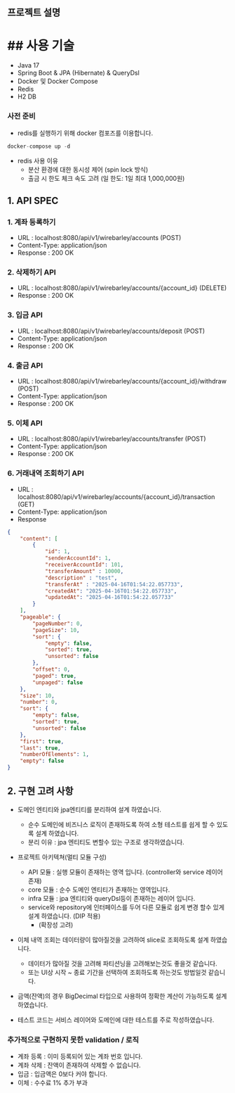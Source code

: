 ## 프로젝트 설명

# ## 사용 기술
- Java 17
- Spring Boot & JPA (Hibernate) & QueryDsl
- Docker 및 Docker Compose
- Redis
- H2 DB

### 사전 준비
+ redis를 실행하기 위해 docker 컴포즈를 이용합니다.

```java
docker-compose up -d
```

+ redis 사용 이유
    - 분산 환경에 대한 동시성 제어 (spin lock 방식)
    - 출금 시 한도 체크 속도 고려 (일 한도: 1일 최대 1,000,000원)

## 1. API SPEC
### 1. 계좌 등록하기
+ URL : localhost:8080/api/v1/wirebarley/accounts (POST)
+ Content-Type: application/json
+ Response : 200 OK 

### 2. 삭제하기 API
+ URL : localhost:8080/api/v1/wirebarley/accounts/{account_id} (DELETE)
+ Response : 200 OK

### 3. 입금 API
+ URL : localhost:8080/api/v1/wirebarley/accounts/deposit (POST)
+ Content-Type: application/json
+ Response : 200 OK

### 4. 출금 API
+ URL : localhost:8080/api/v1/wirebarley/accounts/{account_id}/withdraw (POST)
+ Content-Type: application/json
+ Response : 200 OK

### 5. 이체 API
+ URL : localhost:8080/api/v1/wirebarley/accounts/transfer (POST)
+ Content-Type: application/json
+ Response : 200 OK

### 6. 거래내역 조회하기 API
+ URL : localhost:8080/api/v1/wirebarley/accounts/{account_id}/transaction (GET)
+ Content-Type: application/json
+ Response
```json
{
    "content": [
        {
            "id": 1,
            "senderAccountId": 1,
            "receiverAccountId": 101,
            "transferAmount" : 10000,
            "description" : "test",
            "transferAt" : "2025-04-16T01:54:22.057733",
            "createdAt": "2025-04-16T01:54:22.057733",
            "updatedAt": "2025-04-16T01:54:22.057733"
        }
    ],
    "pageable": {
        "pageNumber": 0,
        "pageSize": 10,
        "sort": {
            "empty": false,
            "sorted": true,
            "unsorted": false
        },
        "offset": 0,
        "paged": true,
        "unpaged": false
    },
    "size": 10,
    "number": 0,
    "sort": {
        "empty": false,
        "sorted": true,
        "unsorted": false
    },
    "first": true,
    "last": true,
    "numberOfElements": 1,
    "empty": false
}
```

## 2. 구현 고려 사항
+ 도메인 엔티티와 jpa엔티티를 분리하여 설계 하였습니다.
    - 순수 도메인에 비즈니스 로직이 존재하도록 하여 소형 테스트를 쉽게 할 수 있도록 설계 하였습니다.
    - 분리 이유 : jpa 엔티티도 변할수 있는 구조로 생각하였습니다. 


+ 프로젝트 아키텍쳐(멀티 모듈 구성)
    - API 모듈 : 실행 모듈이 존재하는 영역 입니다. (controller와 service 레이어 존재)
    - core 모듈 : 순수 도메인 엔티티가 존재하는 영역입니다.
    - infra 모듈 : jpa 엔티티와 queryDsl등이 존재하는 레이어 입니다.
    - service와 repository에 인터페이스를 두어 다른 모듈로 쉽게 변경 할수 있게 설계 하였습니다. (DIP 적용)
      - (확장성 고려) 


+ 이체 내역 조회는 데이터량이 많아질것을 고려하여 slice로 조회하도록 설계 하였습니다.
    - 데이터가 많아질 것을 고려해 파티션닝을 고려해보는것도 좋을것 같습니다.
    - 또는 UI상 시작 ~ 종료 기간을 선택하여 조회하도록 하는것도 방법일것 같습니다.


+ 금액(잔액)의 경우 BigDecimal 타입으로 사용하여 정확한 계산이 가능하도록 설계 하였습니다.


+ 테스트 코드는 서비스 레이어와 도메인에 대한 테스트를 주로 작성하였습니다.


### 추가적으로 구현하지 못한 validation / 로직

+ 계좌 등록 : 이미 등록되어 있는 계좌 번호 입니다.
+ 계좌 삭제 : 잔액이 존재하여 삭제할 수 없습니다.
+ 입금 : 입금액은 0보다 커야 합니다.
+ 이체 : 수수료 1% 추가 부과
